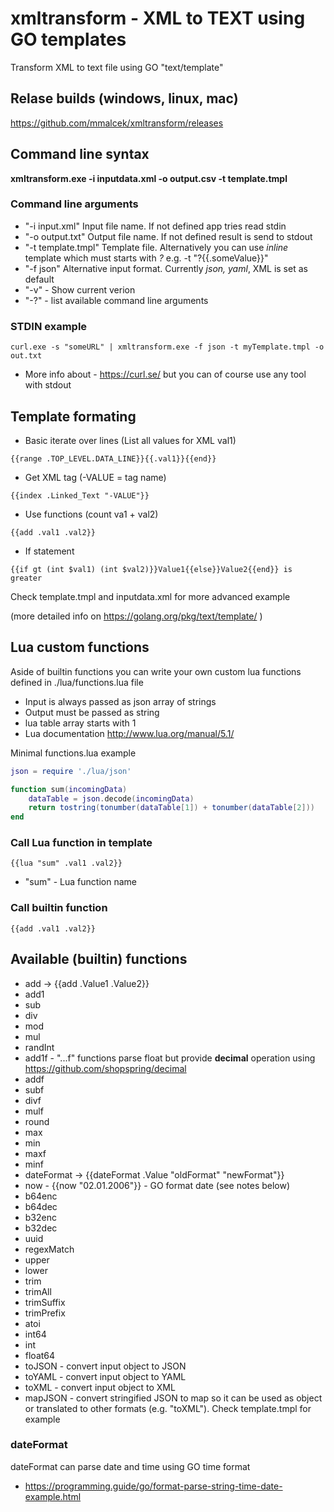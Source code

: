 # xmltransform - XML to TEXT using GO templates
Transform XML to text file using GO "text/template"

## Relase builds (windows, linux, mac)
https://github.com/mmalcek/xmltransform/releases

## Command line syntax
**xmltransform.exe -i inputdata.xml -o output.csv -t template.tmpl**

### Command line arguments
- "-i input.xml" Input file name. If not defined app tries read stdin
- "-o output.txt" Output file name. If not defined result is send to stdout
- "-t template.tmpl" Template file. Alternatively you can use *inline* template which must starts with *?* e.g. -t "?{{.someValue}}"
- "-f json" Alternative input format. Currently *json, yaml*, XML is set as default
- "-v" - Show current verion
- "-?" - list available command line arguments

### STDIN example
```
curl.exe -s "someURL" | xmltransform.exe -f json -t myTemplate.tmpl -o out.txt 
```
- More info about - https://curl.se/ but you can of course use any tool with stdout

## Template formating
- Basic iterate over lines (List all values for XML val1)
```
{{range .TOP_LEVEL.DATA_LINE}}{{.val1}}{{end}}
```
- Get XML tag (-VALUE = tag name)
```
{{index .Linked_Text "-VALUE"}}
```
- Use functions (count va1 + val2)
```
{{add .val1 .val2}} 
```
- If statement 
```
{{if gt (int $val1) (int $val2)}}Value1{{else}}Value2{{end}} is greater
```
Check template.tmpl and inputdata.xml for more advanced example

(more detailed info on https://golang.org/pkg/text/template/ )

## Lua custom functions
Aside of builtin functions you can write your own custom lua functions defined in ./lua/functions.lua file
- Input is always passed as json array of strings
- Output must be passed as string
- lua table array starts with 1
- Lua documentation http://www.lua.org/manual/5.1/

Minimal functions.lua example
```lua
json = require './lua/json'

function sum(incomingData) 
    dataTable = json.decode(incomingData)
    return tostring(tonumber(dataTable[1]) + tonumber(dataTable[2]))
end
```

### Call Lua function in template 
```
{{lua "sum" .val1 .val2}}
```
- "sum" - Lua function name

### Call builtin function
```
{{add .val1 .val2}}
```

## Available (builtin) functions
- add -> {{add .Value1 .Value2}}
- add1
- sub
- div
- mod
- mul
- randInt
- add1f - "...f" functions parse float but provide **decimal** operation using https://github.com/shopspring/decimal
- addf
- subf
- divf
- mulf
- round
- max
- min
- maxf
- minf
- dateFormat -> {{dateFormat .Value "oldFormat" "newFormat"}}
- now - {{now "02.01.2006"}} - GO format date (see notes below)
- b64enc
- b64dec
- b32enc
- b32dec
- uuid
- regexMatch
- upper
- lower
- trim
- trimAll
- trimSuffix
- trimPrefix
- atoi
- int64
- int
- float64
- toJSON - convert input object to JSON
- toYAML - convert input object to YAML
- toXML - convert input object to XML
- mapJSON - convert stringified JSON to map so it can be used as object or translated to other formats (e.g. "toXML"). Check template.tmpl for example 

### dateFormat
dateFormat can parse date and time using GO time format
- https://programming.guide/go/format-parse-string-time-date-example.html